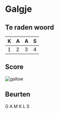 # Galgje

## Te raden woord

|K|A|A|S|
|-|-|-|-|
|1|2|3|4|

## Score
![gallow](./images/4.png)

## Beurten
G A M K L S